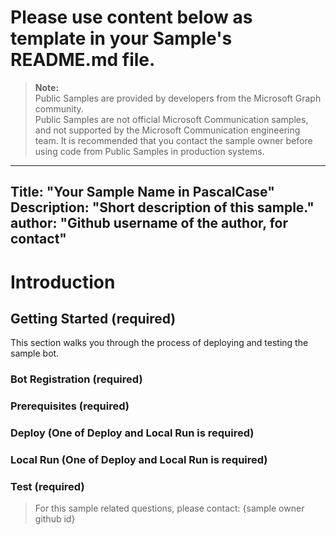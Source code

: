 Please use content below as template in your Sample's README.md file.
====================================================================

> **Note:**  
> Public Samples are provided by developers from the Microsoft Graph community.  
> Public Samples are not official Microsoft Communication samples, and not supported by the Microsoft Communication engineering team. It is recommended that you contact the sample owner before using code from Public Samples in production systems.

---
Title: "Your Sample Name in PascalCase"  
Description: "Short description of this sample."  
author: "Github username of the author, for contact"  
---

# Introduction

## Getting Started (required)

This section walks you through the process of deploying and testing the sample bot.

### Bot Registration (required)

### Prerequisites (required)

### Deploy (One of Deploy and Local Run is required)

### Local Run (One of Deploy and Local Run is required)

### Test (required)

> For this sample related questions, please contact: {sample owner github id}
